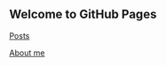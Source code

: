 ## Welcome to GitHub Pages

[Posts](https://kristoffer-axelsson.github.io/posts.md)

[About me](https://kristoffer-axelsson.github.io/about.md)
